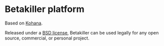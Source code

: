 # Betakiller platform

Based on [Kohana](http://kohanaframework.org/).

Released under a [BSD license](LICENSE.md), Betakiller can be used legally for any open source, commercial, or personal project.

<!--## Documentation-->
<!--Kohana's documentation can be found at <http://kohanaframework.org/documentation> which also contains an API browser.-->

<!--The `userguide` module included in all Kohana releases also allows you to view the documentation locally. Once the `userguide` module is enabled in the bootstrap, it is accessible from your site via `/index.php/guide` (or just `/guide` if you are rewriting your URLs).-->

<!--## Reporting bugs-->
<!--If you've stumbled across a bug, please help us out by [reporting the bug](http://dev.kohanaframework.org/projects/kohana3/) you have found. Simply log in or register and submit a new issue, leaving as much information about the bug as possible, e.g.-->

<!--* Steps to reproduce-->
<!--* Expected result-->
<!--* Actual result-->

<!--This will help us to fix the bug as quickly as possible, and if you'd like to fix it yourself feel free to [fork us on GitHub](https://github.com/kohana) and submit a pull request!-->
